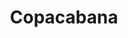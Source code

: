 ---
title: "Copacabana"
url: /ciudad-autonoma-de-buenos-aires/copacabana-cabello/
shop: Gemüse & Obst
---